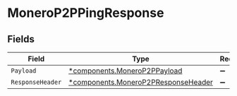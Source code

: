 # MoneroP2PPingResponse


## Fields

| Field                                                                                     | Type                                                                                      | Required                                                                                  | Description                                                                               |
| ----------------------------------------------------------------------------------------- | ----------------------------------------------------------------------------------------- | ----------------------------------------------------------------------------------------- | ----------------------------------------------------------------------------------------- |
| `Payload`                                                                                 | [*components.MoneroP2PPayload](../../models/components/monerop2ppayload.md)               | :heavy_minus_sign:                                                                        | N/A                                                                                       |
| `ResponseHeader`                                                                          | [*components.MoneroP2PResponseHeader](../../models/components/monerop2presponseheader.md) | :heavy_minus_sign:                                                                        | N/A                                                                                       |